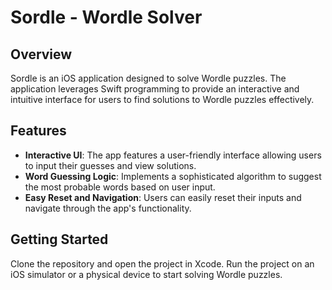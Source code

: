 # Sordle - Wordle Solver

## Overview
Sordle is an iOS application designed to solve Wordle puzzles. The application leverages Swift programming to provide an interactive and intuitive interface for users to find solutions to Wordle puzzles effectively.

## Features
- **Interactive UI**: The app features a user-friendly interface allowing users to input their guesses and view solutions.
- **Word Guessing Logic**: Implements a sophisticated algorithm to suggest the most probable words based on user input.
- **Easy Reset and Navigation**: Users can easily reset their inputs and navigate through the app's functionality.

## Getting Started
Clone the repository and open the project in Xcode. Run the project on an iOS simulator or a physical device to start solving Wordle puzzles.
